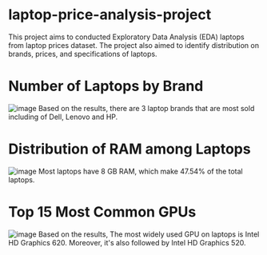 # laptop-price-analysis-project
This project aims to conducted Exploratory Data Analysis (EDA) laptops from laptop prices dataset. The project also aimed to identify distribution on brands, prices, and specifications of laptops.

# Number of Laptops by Brand
![image](https://github.com/zulfaikarF99/laptop-price-analysis-project/assets/101247674/90cbcef5-cc44-495b-b0a0-2063084b5c23)
Based on the results, there are 3 laptop brands that are most sold including of Dell, Lenovo and HP.

# Distribution of RAM among Laptops
![image](https://github.com/zulfaikarF99/laptop-price-analysis-project/assets/101247674/a8c50a19-2f5c-49b3-ba6b-d57a1a068112)
Most laptops have 8 GB RAM, which make 47.54% of the total laptops.
# Top 15 Most Common GPUs
![image](https://github.com/zulfaikarF99/laptop-price-analysis-project/assets/101247674/e19ce92c-fb18-43a3-93de-d7067c09f077)
Based on the results, The most widely used GPU on laptops is Intel HD Graphics 620. Moreover, it's also followed by Intel HD Graphics 520.



